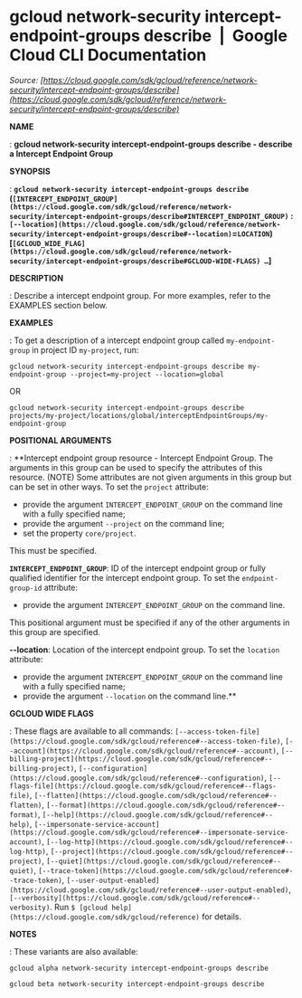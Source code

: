 # gcloud network-security intercept-endpoint-groups describe  |  Google Cloud CLI Documentation

*Source: [https://cloud.google.com/sdk/gcloud/reference/network-security/intercept-endpoint-groups/describe](https://cloud.google.com/sdk/gcloud/reference/network-security/intercept-endpoint-groups/describe)*

**NAME**

: **gcloud network-security intercept-endpoint-groups describe - describe a Intercept Endpoint Group**

**SYNOPSIS**

: **`gcloud network-security intercept-endpoint-groups describe` (`[INTERCEPT_ENDPOINT_GROUP](https://cloud.google.com/sdk/gcloud/reference/network-security/intercept-endpoint-groups/describe#INTERCEPT_ENDPOINT_GROUP)` : `[--location](https://cloud.google.com/sdk/gcloud/reference/network-security/intercept-endpoint-groups/describe#--location)`=`LOCATION`) [`[GCLOUD_WIDE_FLAG](https://cloud.google.com/sdk/gcloud/reference/network-security/intercept-endpoint-groups/describe#GCLOUD-WIDE-FLAGS) …`]**

**DESCRIPTION**

: Describe a intercept endpoint group.
For more examples, refer to the EXAMPLES section below.

**EXAMPLES**

: To get a description of a intercept endpoint group called
`my-endpoint-group` in project ID `my-project`, run:
```
gcloud network-security intercept-endpoint-groups describe my-endpoint-group --project=my-project --location=global
```

OR

```
gcloud network-security intercept-endpoint-groups describe projects/my-project/locations/global/interceptEndpointGroups/my-endpoint-group
```

**POSITIONAL ARGUMENTS**

: **Intercept endpoint group resource - Intercept Endpoint Group. The arguments in
this group can be used to specify the attributes of this resource. (NOTE) Some
attributes are not given arguments in this group but can be set in other ways.
To set the `project` attribute:

- provide the argument `INTERCEPT_ENDPOINT_GROUP` on the command line
with a fully specified name;
- provide the argument `--project` on the command line;
- set the property `core/project`.

This must be specified.

**`INTERCEPT_ENDPOINT_GROUP`**:
ID of the intercept endpoint group or fully qualified identifier for the
intercept endpoint group.
To set the `endpoint-group-id` attribute:

- provide the argument `INTERCEPT_ENDPOINT_GROUP` on the command line.

This positional argument must be specified if any of the other arguments in this
group are specified.

**--location**:
Location of the intercept endpoint group.
To set the `location` attribute:

- provide the argument `INTERCEPT_ENDPOINT_GROUP` on the command line
with a fully specified name;
- provide the argument `--location` on the command line.**

**GCLOUD WIDE FLAGS**

: These flags are available to all commands: `[--access-token-file](https://cloud.google.com/sdk/gcloud/reference#--access-token-file)`,
`[--account](https://cloud.google.com/sdk/gcloud/reference#--account)`, `[--billing-project](https://cloud.google.com/sdk/gcloud/reference#--billing-project)`,
`[--configuration](https://cloud.google.com/sdk/gcloud/reference#--configuration)`,
`[--flags-file](https://cloud.google.com/sdk/gcloud/reference#--flags-file)`,
`[--flatten](https://cloud.google.com/sdk/gcloud/reference#--flatten)`, `[--format](https://cloud.google.com/sdk/gcloud/reference#--format)`, `[--help](https://cloud.google.com/sdk/gcloud/reference#--help)`, `[--impersonate-service-account](https://cloud.google.com/sdk/gcloud/reference#--impersonate-service-account)`,
`[--log-http](https://cloud.google.com/sdk/gcloud/reference#--log-http)`,
`[--project](https://cloud.google.com/sdk/gcloud/reference#--project)`, `[--quiet](https://cloud.google.com/sdk/gcloud/reference#--quiet)`, `[--trace-token](https://cloud.google.com/sdk/gcloud/reference#--trace-token)`, `[--user-output-enabled](https://cloud.google.com/sdk/gcloud/reference#--user-output-enabled)`,
`[--verbosity](https://cloud.google.com/sdk/gcloud/reference#--verbosity)`.
Run `$ [gcloud help](https://cloud.google.com/sdk/gcloud/reference)` for details.

**NOTES**

: These variants are also available:

```
gcloud alpha network-security intercept-endpoint-groups describe
```

```
gcloud beta network-security intercept-endpoint-groups describe
```
